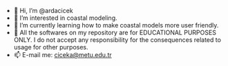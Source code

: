 - 👋 Hi, I’m @ardacicek
- 👀 I’m interested in coastal modeling.
- 🌱 I’m currently learning how to make coastal models more user friendly.
- 💞️ All the softwares on my repository are for EDUCATIONAL PURPOSES ONLY. I do not accept any responsibility for the consequences related to usage for other purposes.
- 📫 E-mail me: ciceka@metu.edu.tr

<!---
ardacicek/ardacicek is a ✨ special ✨ repository because its `README.md` (this file) appears on your GitHub profile.
You can click the Preview link to take a look at your changes.
--->
